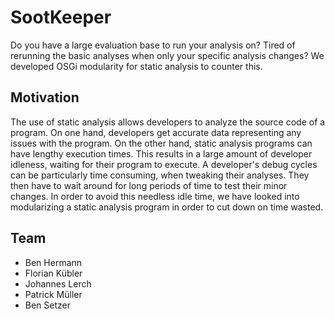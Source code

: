 SootKeeper
==========

Do you have a large evaluation base to run your analysis on? Tired of rerunning the basic analyses when only your specific analysis changes? We developed OSGi modularity for static analysis to counter this.

Motivation
----------
The use of static analysis allows developers to analyze the source code of a program. On one hand, developers get accurate data representing any issues with the program. On the other hand, static analysis programs can have lengthy execution times. This results in a large amount of developer idleness, waiting for their program to execute. A developer's debug cycles can be particularly time consuming, when tweaking their analyses. They then have to wait around for long periods of time to test their minor changes. In order to avoid this needless idle time, we have looked into modularizing a static analysis program in order to cut down on time wasted.

Team
-----------
* Ben Hermann
* Florian Kübler
* Johannes Lerch
* Patrick Müller
* Ben Setzer


